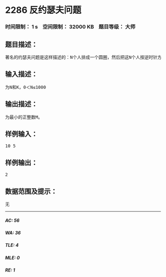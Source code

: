 # 2286 反约瑟夫问题   
### 时间限制： 1 s&nbsp;&nbsp;&nbsp;&nbsp;空间限制： 32000 KB&nbsp;&nbsp;&nbsp;&nbsp;题目等级： 大师  
## 题目描述：  

<pre>
著名的约瑟夫问题是这样描述的：N个人排成一个圆圈，然后把这N个人按逆时针方向编号为1、2、…、N；随机产生一个正整数M，然后从编号为1的人开始按逆时针计数，当某人计数为M的倍数时，该人出队；如此循环下去，直到队列里只有一个人留下。你现在的任务是：对于输入文件的N和K，其中N为初始时约瑟夫圆圈中的人数，K为约瑟夫问题中最后留下的人的编号；请你确定一个最小能发生这种结果的正整数M。
</pre>
  
  
## 输入描述：  

<pre>
为N和K，0＜N≤1000
</pre>
  
  
## 输出描述：  

<pre>
为最小的正整数M。
</pre>
  
  
## 样例输入：  

<pre>
10 5
</pre>
  
  
## 样例输出：  

<pre>
2
</pre>
  
  
## 数据范围及提示：  

<pre>
无
</pre>
  
  
***  

##### AC: 56  
##### WA: 36  
##### TLE: 4  
##### MLE: 0  
##### RE: 1  
